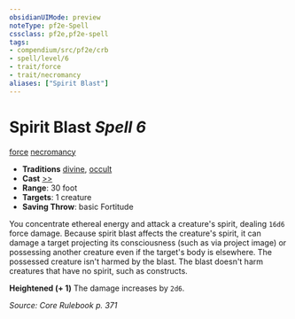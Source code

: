 ```yaml
---
obsidianUIMode: preview
noteType: pf2e-Spell
cssclass: pf2e,pf2e-spell
tags:
- compendium/src/pf2e/crb
- spell/level/6
- trait/force
- trait/necromancy
aliases: ["Spirit Blast"]
---
```

# Spirit Blast *Spell 6*   
[force](rules/traits/force.md "Force Energy & Element Trait")  [necromancy](rules/traits/necromancy.md "Necromancy School Trait")  

- **Traditions** [divine](rules/traits/divine.md "Divine Tradition Trait"), [occult](rules/traits/occult.md "Occult Tradition Trait")
- **Cast** [>>](rules/core-rulebook/chapter-9-playing-the-game.md#Actions "Two-Action") 
- **Range**: 30 foot
- **Targets**: 1 creature
- **Saving Throw**:  basic Fortitude

You concentrate ethereal energy and attack a creature's spirit, dealing `16d6` force damage. Because spirit blast affects the creature's spirit, it can damage a target projecting its consciousness (such as via project image) or possessing another creature even if the target's body is elsewhere. The possessed creature isn't harmed by the blast. The blast doesn't harm creatures that have no spirit, such as constructs.

**Heightened (+ 1)** The damage increases by `2d6`.

*Source: Core Rulebook p. 371*